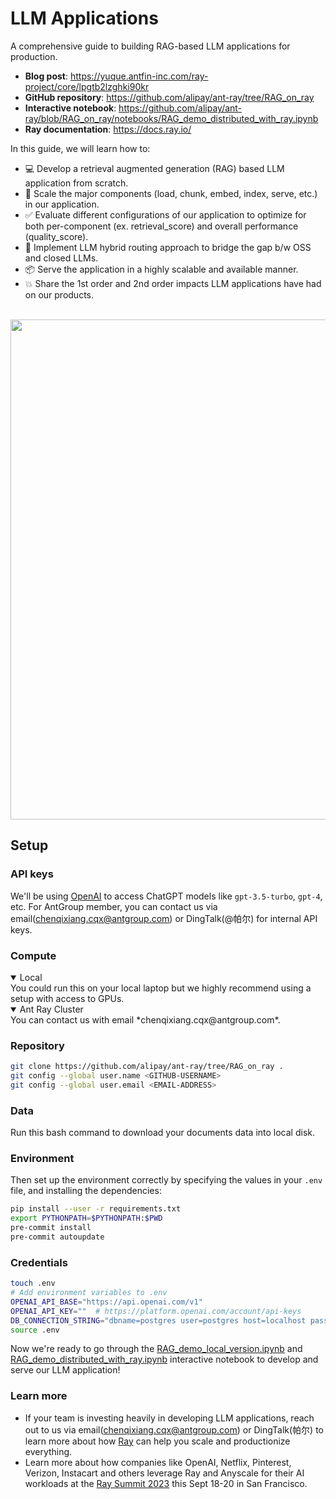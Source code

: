 # LLM Applications

A comprehensive guide to building RAG-based LLM applications for production.

- **Blog post**: https://yuque.antfin-inc.com/ray-project/core/lpgtb2lzghki90kr
- **GitHub repository**: https://github.com/alipay/ant-ray/tree/RAG_on_ray
- **Interactive notebook**: https://github.com/alipay/ant-ray/blob/RAG_on_ray/notebooks/RAG_demo_distributed_with_ray.ipynb
- **Ray documentation**: https://docs.ray.io/

In this guide, we will learn how to:

- 💻 Develop a retrieval augmented generation (RAG) based LLM application from scratch.
- 🚀 Scale the major components (load, chunk, embed, index, serve, etc.) in our application.
- ✅ Evaluate different configurations of our application to optimize for both per-component (ex. retrieval_score) and overall performance (quality_score).
- 🔀 Implement LLM hybrid routing approach to bridge the gap b/w OSS and closed LLMs.
- 📦 Serve the application in a highly scalable and available manner.
- 💥 Share the 1st order and 2nd order impacts LLM applications have had on our products.

<br>
<img width="800" src="https://images.ctfassets.net/xjan103pcp94/7FWrvPPlIdz5fs8wQgxLFz/fdae368044275028f0544a3d252fcfe4/image15.png">

## Setup

### API keys
We'll be using [OpenAI](https://platform.openai.com/docs/models/) to access ChatGPT models like `gpt-3.5-turbo`, `gpt-4`, etc.
For AntGroup member, you can contact us via email(chenqixiang.cqx@antgroup.com) or DingTalk(@帕尔) for internal API keys.

### Compute
<details open>
  <summary>Local</summary>
  You could run this on your local laptop but we highly recommend using a setup with access to GPUs.
</details>

<details open>
  <summary>Ant Ray Cluster</summary>
You can contact us with email *chenqixiang.cqx@antgroup.com*.

</details>

### Repository
```bash
git clone https://github.com/alipay/ant-ray/tree/RAG_on_ray .
git config --global user.name <GITHUB-USERNAME>
git config --global user.email <EMAIL-ADDRESS>
```

### Data
Run this bash command to download your documents data into local disk.

### Environment

Then set up the environment correctly by specifying the values in your `.env` file,
and installing the dependencies:

```bash
pip install --user -r requirements.txt
export PYTHONPATH=$PYTHONPATH:$PWD
pre-commit install
pre-commit autoupdate
```

### Credentials
```bash
touch .env
# Add environment variables to .env
OPENAI_API_BASE="https://api.openai.com/v1"
OPENAI_API_KEY=""  # https://platform.openai.com/account/api-keys
DB_CONNECTION_STRING="dbname=postgres user=postgres host=localhost password=postgres"
source .env
```

Now we're ready to go through the [RAG_demo_local_version.ipynb](notebooks/RAG_demo_local_version.ipynb) and [RAG_demo_distributed_with_ray.ipynb](notebooks/RAG_demo_distributed_with_ray.ipynb) interactive notebook to develop and serve our LLM application!

### Learn more
- If your team is investing heavily in developing LLM applications, reach out to us via email(chenqixiang.cqx@antgroup.com) or DingTalk(帕尔) to learn more about how [Ray](https://github.com/ray-project/ray) can help you scale and productionize everything.
- Learn more about how companies like OpenAI, Netflix, Pinterest, Verizon, Instacart and others leverage Ray and Anyscale for their AI workloads at the [Ray Summit 2023](https://raysummit.anyscale.com/) this Sept 18-20 in San Francisco.
